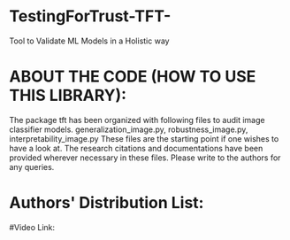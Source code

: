 # TestingForTrust-TFT-
Tool to Validate ML Models in a Holistic way
# ABOUT THE CODE (HOW TO USE THIS LIBRARY):
The package tft has been organized with following files to audit image classifier models.
generalization_image.py, robustness_image.py, interpretability_image.py 
These files are the starting point if one wishes to have a look at. The research citations and documentations have been provided wherever necessary in these files. Please write to the authors for any queries.
# Authors' Distribution List:

#Video Link:

